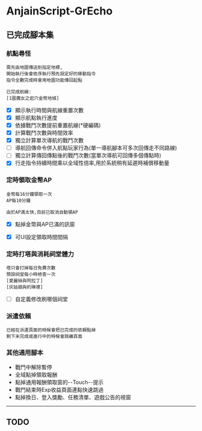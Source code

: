 # AnjainScript-GrEcho

## 已完成腳本集

### 航點尋怪
```
需先由地圖傳送到指定地標,
開始執行後會依序執行預先設定好的移動指令
指令全數完成時會用地圖功能傳回起點

已完成航線:
[1圖魔女之岩穴金幣地城]

```
- [x] 顯示執行時間與航線重置次數
- [x] 顯示航點執行進度
- [x] 依據戰鬥次數提前重置航線(*硬編碼)
- [x] 計算戰鬥次數與時間效率
- [x] 獨立計算單次導航的戰鬥次數
- [ ] 導航回傳命令併入航點玩家行為(單一導航腳本可多次回傳走不同路線)
- [ ] 獨立計算傳回傳點後的戰鬥次數(當單次導航可回傳多個傳點時)
- [x] 行走指令持續時間乘以全域性倍率,用於系統稍有延遲時補償移動量

### 定時領取金幣AP
```
金幣每16分鐘領取一次
AP每10分鐘

由於AP滿太快,目前已取消自動領AP
```
- [x] 點掉金幣與AP已滿的訊窗
- [x] 可UI設定領取時間間隔


### 定時打塔與消耗祠堂體力
```
塔只會打掉每日免費次數
預設祠堂每小時檢查一次
[愛麗絲與阿拉丁]
[灰姑娘與約琳德]
```
- [ ] 自定義修改刷哪個祠堂

### 派遣依賴
```
已經在派遣頁面的時候會把已完成的依賴點掉
剩下未完成或進行中的時候會跳離頁面
```

### 其他通用腳本
* 戰鬥中解除暫停
* 全域點掉領取報酬
* 點掉通用報酬領取窗的--Touch--提示
* 戰鬥結束時Exp收益頁面連點快速跳過
* 點掉換日、登入獎勵、任務清單、遊戲公告的視窗

___

## TODO

